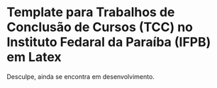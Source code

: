 # Template para Trabalhos de Conclusão de Cursos (TCC) no Instituto Fedaral da Paraíba (IFPB) em Latex

Desculpe, ainda se encontra em desenvolvimento.
